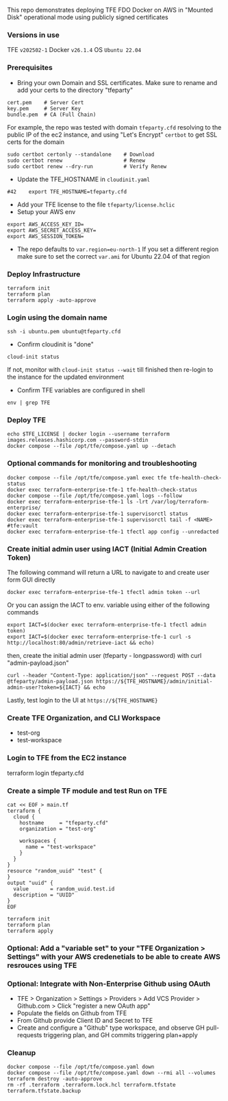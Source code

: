 This repo demonstrates deploying TFE FDO Docker on AWS in "Mounted Disk" operational mode using publicly signed certificates

### Versions in use
TFE `v202502-1`
Docker `v26.1.4`
OS `Ubuntu 22.04`

### Prerequisites
- Bring your own Domain and SSL certificates. Make sure to rename and add your certs to the directory "tfeparty"
```
cert.pem    # Server Cert
key.pem     # Server Key
bundle.pem  # CA (Full Chain)
```
For example, the repo was tested with domain `tfeparty.cfd` resolving to the public IP of the ec2 instance, and using "Let's Encrypt" `certbot` to get SSL certs for the domain
```
sudo certbot certonly --standalone    # Download
sudo certbot renew                    # Renew
sudo certbot renew --dry-run          # Verify Renew
```
- Update the TFE_HOSTNAME in `cloudinit.yaml`
```
#42    export TFE_HOSTNAME=tfeparty.cfd
```
- Add your TFE license to the file `tfeparty/license.hclic`
- Setup your AWS env
```
export AWS_ACCESS_KEY_ID=
export AWS_SECRET_ACCESS_KEY=
export AWS_SESSION_TOKEN=
```
- The repo defaults to `var.region=eu-north-1` If you set a different region make sure to set the correct `var.ami` for Ubuntu 22.04 of that region

### Deploy Infrastructure
```
terraform init
terraform plan
terraform apply -auto-approve
```

### Login using the domain name
```
ssh -i ubuntu.pem ubuntu@tfeparty.cfd
```
- Confirm cloudinit is "done"
```
cloud-init status
```
If not, monitor with `cloud-init status --wait` till finished then re-login to the instance for the updated environment

- Confirm TFE variables are configured in shell
```
env | grep TFE
```

### Deploy TFE
```
echo $TFE_LICENSE | docker login --username terraform images.releases.hashicorp.com --password-stdin
docker compose --file /opt/tfe/compose.yaml up --detach
```

### Optional commands for monitoring and troubleshooting
```
docker compose --file /opt/tfe/compose.yaml exec tfe tfe-health-check-status
docker exec terraform-enterprise-tfe-1 tfe-health-check-status
docker compose --file /opt/tfe/compose.yaml logs --follow
docker exec terraform-enterprise-tfe-1 ls -lrt /var/log/terraform-enterprise/
docker exec terraform-enterprise-tfe-1 supervisorctl status
docker exec terraform-enterprise-tfe-1 supervisorctl tail -f <NAME> #tfe:vault
docker exec terraform-enterprise-tfe-1 tfectl app config --unredacted
```

### Create initial admin user using IACT (Initial Admin Creation Token)
The following command will return a URL to navigate to and create user form GUI directly
```
docker exec terraform-enterprise-tfe-1 tfectl admin token --url
```
Or you can assign the IACT to env. variable using either of the following commands
```
export IACT=$(docker exec terraform-enterprise-tfe-1 tfectl admin token)
export IACT=$(docker exec terraform-enterprise-tfe-1 curl -s http://localhost:80/admin/retrieve-iact && echo)
```
then, create the initial admin user (tfeparty - longpassword) with curl "admin-payload.json"
```
curl --header "Content-Type: application/json" --request POST --data @tfeparty/admin-payload.json https://${TFE_HOSTNAME}/admin/initial-admin-user?token=${IACT} && echo
```
Lastly, test login to the UI at `https://${TFE_HOSTNAME}`

### Create TFE Organization, and CLI Workspace
- test-org
- test-workspace

### Login to TFE from the EC2 instance
terraform login tfeparty.cfd

### Create a simple TF module and test Run on TFE
```
cat << EOF > main.tf
terraform {
  cloud {
    hostname     = "tfeparty.cfd"
    organization = "test-org"

    workspaces {
      name = "test-workspace"
    }
  }
}
resource "random_uuid" "test" {
}
output "uuid" {
  value       = random_uuid.test.id
  description = "UUID"
}
EOF

terraform init
terraform plan
terraform apply
```

### Optional: Add a "variable set" to your "TFE Organization > Settings" with your AWS credenetials to be able to create AWS resrouces using TFE

### Optional: Integrate with Non-Enterprise Github using OAuth
- TFE > Organization > Settings > Providers > Add VCS Provider > Github.com > Click "register a new OAuth app"
- Populate the fields on Github from TFE
- From Github provide Client ID and Secret to TFE
- Create and configure a "Github" type workspace, and observe GH pull-requests triggering plan, and GH commits triggering plan+apply

### Cleanup
```
docker compose --file /opt/tfe/compose.yaml down
docker compose --file /opt/tfe/compose.yaml down --rmi all --volumes
terraform destroy -auto-approve
rm -rf .terraform .terraform.lock.hcl terraform.tfstate terraform.tfstate.backup
```